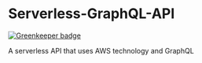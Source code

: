 # Serverless-GraphQL-API

[![Greenkeeper badge](https://badges.greenkeeper.io/nicholasgriffintn/Serverless-GraphQL-API.svg)](https://greenkeeper.io/)

A serverless API that uses AWS technology and GraphQL

